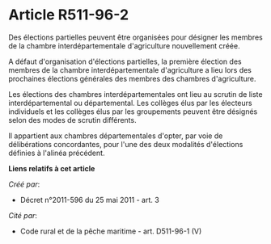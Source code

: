 # Article R511-96-2

Des élections partielles peuvent être organisées pour désigner les membres de la chambre interdépartementale d'agriculture
nouvellement créée.

A défaut d'organisation d'élections partielles, la première élection des membres de la chambre interdépartementale
d'agriculture a lieu lors des prochaines élections générales des membres des chambres d'agriculture.

Les élections des chambres interdépartementales ont lieu au scrutin de liste interdépartemental ou départemental. Les
collèges élus par les électeurs individuels et les collèges élus par les groupements peuvent être désignés selon des modes de
scrutin différents.

Il appartient aux chambres départementales d'opter, par voie de délibérations concordantes, pour l'une des deux modalités
d'élections définies à l'alinéa précédent.

**Liens relatifs à cet article**

_Créé par_:

  - Décret n°2011-596 du 25 mai 2011 - art. 3

_Cité par_:

  - Code rural et de la pêche maritime - art. D511-96-1 (V)
